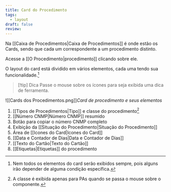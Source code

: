 ```yaml
---
title: Card do Procedimento
tags:
  - layout
draft: false
review:
---
```

Na [[Caixa de Procedimentos|Caixa de Procedimentos]] é onde estão os Cards, sendo que cada um correspondente a um procedimento distinto.

Acesse a [[O Procedimento|procedimento]] clicando sobre ele.

O layout do card está dividido em vários elementos, cada uma tendo sua funcionalidade.[^1] 

> [!tip] Dica
>  Passe o mouse sobre os ícones para seja exibida uma dica de ferramenta.

![[Cards dos Procedimentos.png]]*Card de procedimento e seus elementos*


1. [[Tipos de Procedimentos|Tipo]] e classe do procedimento[^2]
2. [[Número CNMP|Número CNMP]] resumido
3. Botão para copiar o número CNMP completo
4. Exibição da [[Situação do Procedimento|Situação do Procedimento]]
5. Área de [[Icones do Card|Icones do Card]]
6. [[Data e Contador de Dias|Data e Contador de Dias]]
7. [[Texto do Cartão|Texto do Cartão]]
8. [[Etiquetas|Etiquetas]] do procedimento


[^1]: Nem todos os elementos do card serão exibidos sempre, pois alguns irão depender de alguma condição específica.
[^2]: A classe é exibida apenas para PAs quando se passa o mouse sobre o componente.